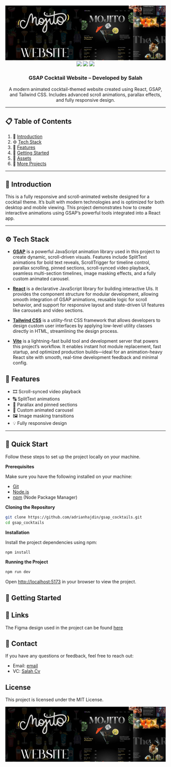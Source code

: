 <div align="center">
  <br />
  <img src="public/images/hero.png" alt="Project Banner" />
  <br />

  <div>
    <img src="https://img.shields.io/badge/-React-blue?style=for-the-badge&logo=react&logoColor=white" />
    <img src="https://img.shields.io/badge/-GSAP-88CE02?style=for-the-badge&logo=greensock&logoColor=white" />
    <img src="https://img.shields.io/badge/-Tailwind_CSS-38B2AC?style=for-the-badge&logo=tailwind-css&logoColor=white" />
  </div>

  <h3 align="center">GSAP Cocktail Website – Developed by Salah</h3>

  <div align="center">
    A modern animated cocktail-themed website created using React, GSAP, and Tailwind CSS. Includes advanced scroll animations, parallax effects, and fully responsive design.
  </div>
</div>

---

## 📋 Table of Contents

1. 🤖 [Introduction](#introduction)
2. ⚙️ [Tech Stack](#tech-stack)
3. 🔋 [Features](#features)
4. 🚀 [Getting Started](#getting-started)
5. 🔗 [Assets](#assets)
6. 🧠 [More Projects](#more-projects)

---

## 🤖 Introduction

This is a fully responsive and scroll-animated website designed for a cocktail theme. It’s built with modern technologies and is optimized for both desktop and mobile viewing. This project demonstrates how to create interactive animations using GSAP’s powerful tools integrated into a React app.

---

## <a name="tech-stack">⚙️ Tech Stack</a>


- **[GSAP](https://gsap.com/)** is a powerful JavaScript animation library used in this project to create dynamic, scroll-driven visuals. Features include SplitText animations for bold text reveals, ScrollTrigger for timeline control, parallax scrolling, pinned sections, scroll-synced video playback, seamless multi-section timelines, image masking effects, and a fully custom animated carousel.

- **[React](https://react.dev/)** is a declarative JavaScript library for building interactive UIs. It provides the component structure for modular development, allowing smooth integration of GSAP animations, reusable logic for scroll behavior, and support for responsive layout and state-driven UI features like carousels and video sections.

- **[Tailwind CSS](https://tailwindcss.com/)** is a utility-first CSS framework that allows developers to design custom user interfaces by applying low-level utility classes directly in HTML, streamlining the design process.

- **[Vite](https://vitejs.dev/)** is a lightning-fast build tool and development server that powers this project’s workflow. It enables instant hot module replacement, fast startup, and optimized production builds—ideal for an animation-heavy React site with smooth, real-time development feedback and minimal config.

## 🔋 Features

- 🎞️ Scroll-synced video playback  
- 🔠 SplitText animations  
- 🎢 Parallax and pinned sections  
- 🎠 Custom animated carousel  
- 🖼️ Image masking transitions  
- 💡 Fully responsive design  

---

## <a name="quick-start">🤸 Quick Start</a>

Follow these steps to set up the project locally on your machine.

**Prerequisites**

Make sure you have the following installed on your machine:

- [Git](https://git-scm.com/)
- [Node.js](https://nodejs.org/en)
- [npm](https://www.npmjs.com/) (Node Package Manager)

**Cloning the Repository**

```bash
git clone https://github.com/adrianhajdin/gsap_cocktails.git
cd gsap_cocktails
```

**Installation**

Install the project dependencies using npm:

```bash
npm install
```

**Running the Project**

```bash
npm run dev
```

Open [http://localhost:5173](http://localhost:5173) in your browser to view the project.
## 🚀 Getting Started


## 🔗 Links
The Figma design used in the project can be found [here](https://www.figma.com/design/kMFzpRJjyB0MQEMuc1dnCO/Untitled?node-id=0-1&t=ck9jZ8QoxlvU1csP-1)


## <a name="contact">🚀 Contact</a>

If you have any questions or feedback, feel free to reach out:

- Email: [email](mailto:error.salah59@gmail.com)
- VC:    [ Salah Cv ](https://salahcv.site/)

## License
This project is licensed under the MIT License.

  <img src="public/images/hero.png" alt="Project Banner" />
